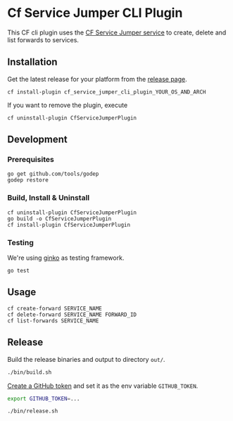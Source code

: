 # Cf Service Jumper CLI Plugin

This CF cli plugin uses the [CF Service Jumper service](https://github.com/a9hcp/cf_service_jumper)
to create, delete and list forwards to services.

## Installation

Get the latest release for your platform from the [release page](https://github.com/a9hcp/cf_service_jumper_cli_plugin/releases).

```
cf install-plugin cf_service_jumper_cli_plugin_YOUR_OS_AND_ARCH
```

If you want to remove the plugin, execute

```
cf uninstall-plugin CfServiceJumperPlugin
```

## Development

### Prerequisites

```shell
go get github.com/tools/godep
godep restore
```

### Build, Install & Uninstall

```shell
cf uninstall-plugin CfServiceJumperPlugin  
go build -o CfServiceJumperPlugin
cf install-plugin CfServiceJumperPlugin  
```

### Testing

We're using [ginko](https://github.com/onsi/ginkgo) as testing framework.
 ```shell
go test
```

## Usage
```shell
cf create-forward SERVICE_NAME
cf delete-forward SERVICE_NAME FORWARD_ID
cf list-forwards SERVICE_NAME
```

## Release

Build the release binaries and output to directory `out/`.

```sh
./bin/build.sh
```

[Create a GitHub token](https://help.github.com/articles/creating-an-access-token-for-command-line-use)
and set it as the env variable `GITHUB_TOKEN`.

```sh
export GITHUB_TOKEN=...
```

```sh
./bin/release.sh
```
